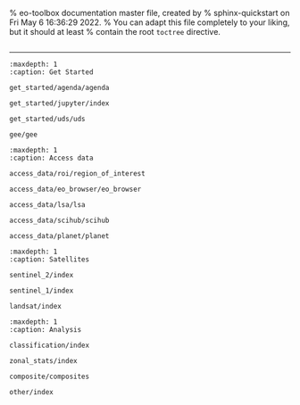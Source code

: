 % eo-toolbox documentation master file, created by
% sphinx-quickstart on Fri May  6 16:36:29 2022.
% You can adapt this file completely to your liking, but it should at least
% contain the root `toctree` directive.


```{include} ../../README.md
```

---

```{toctree}
:maxdepth: 1
:caption: Get Started

get_started/agenda/agenda

get_started/jupyter/index

get_started/uds/uds

gee/gee

```

```{toctree}
:maxdepth: 1
:caption: Access data

access_data/roi/region_of_interest

access_data/eo_browser/eo_browser

access_data/lsa/lsa

access_data/scihub/scihub

access_data/planet/planet

```


```{toctree}
:maxdepth: 1
:caption: Satellites

sentinel_2/index

sentinel_1/index

landsat/index
```

```{toctree}
:maxdepth: 1
:caption: Analysis

classification/index

zonal_stats/index

composite/composites

other/index

```